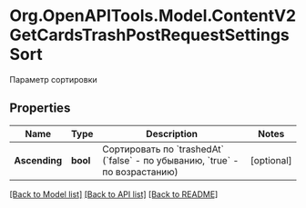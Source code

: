 # Org.OpenAPITools.Model.ContentV2GetCardsTrashPostRequestSettingsSort
Параметр сортировки

## Properties

Name | Type | Description | Notes
------------ | ------------- | ------------- | -------------
**Ascending** | **bool** | Сортировать по &#x60;trashedAt&#x60; (&#x60;false&#x60; - по убыванию, &#x60;true&#x60; - по возрастанию) | [optional] 

[[Back to Model list]](../README.md#documentation-for-models) [[Back to API list]](../README.md#documentation-for-api-endpoints) [[Back to README]](../README.md)

